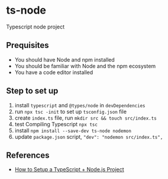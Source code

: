 # ts-node

Typescript node project

## Prequisites

- You should have Node and npm installed
- You should be familiar with Node and the npm ecosystem
- You have a code editor installed

## Step to set up

1. install `typescript` and `@types/node` in `devDependencies`
2. run `npx tsc -init` to set up `tsconfig.json` file
3. create `index.ts` file, run `mkdir src && touch src/index.ts`
4. test Compiling Typescript `npx tsc`
5. install `npm install --save-dev ts-node nodemon`
6. update `package.json` script, `"dev": "nodemon src/index.ts",`

## References

- [How to Setup a TypeScript + Node.js Project](https://khalilstemmler.com/blogs/typescript/node-starter-project/)
